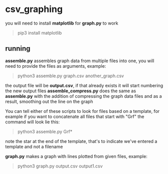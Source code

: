 # csv_graphing

you will need to install **matplotlib** for **graph.py** to work
> pip3 install matplotlib

## running

**assemble.py** assembles graph data from multiple files into one, you will need to provide the files as arguments, example:
> python3 assemble.py graph.csv another_graph.csv

the output file will be **output.csv**, if that already exists it will start numbering the new output files
**assemble_compress.py** does the same as **assemble.py** with the addition of compressing the graph data files and as a result, smoothing out the line on the graph

You can tell either of these scripts to look for files based on a template, for example if you want to concatenate all files that start with "Grf" the command will look lie this:
> python3 assemble.py Grf*

note the star at the end of the template, that's to indicate we've entered a template and not a filename

**graph.py** makes a graph with lines plotted from given files, example:
> python3 graph.py output.csv output1.csv